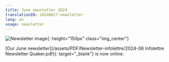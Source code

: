 ```yaml
---
title: June newsletter 2024
translationID: 20240617-newsletter
lang: en
usage: newsletter
---
```

![Newsletter image](/assets/images/email-icon.avif){: height="150px" class="img_center"}

[Our June newsletter](/assets/PDF/Newsletter-infolettre/2024-06 Infolettre Newsletter Quaker.pdf){: target="_blank"} is now online.
